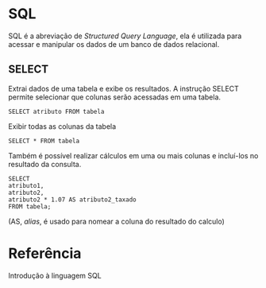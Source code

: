 # SQL
SQL é a abreviação de *Structured Query Language*, ela é utilizada para acessar e manipular os dados de um banco de dados relacional.

## SELECT
Extrai dados de uma tabela e exibe os resultados. A instrução SELECT permite selecionar que colunas serão acessadas em uma tabela.
```
SELECT atributo FROM tabela
```

Exibir todas as colunas da tabela
```
SELECT * FROM tabela
```

Também é possível realizar cálculos em uma ou mais colunas e incluí-los no resultado da consulta.
```
SELECT 
atributo1, 
atributo2,
atributo2 * 1.07 AS atributo2_taxado
FROM tabela;
```
(AS, *alias*,  é usado para nomear a coluna do resultado do calculo)


# Referência
Introdução à linguagem SQL